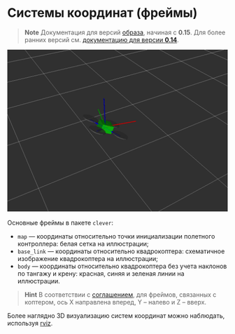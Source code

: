 Системы координат (фреймы)
===

> **Note** Документация для версий [образа](microsd_images.md), начиная с **0.15**. Для более ранних версий см. [документацию для версии **0.14**](https://github.com/CopterExpress/clever/blob/v0.14/docs/ru/frames.md).

![Системы координаты Клевера (TF2)](../assets/frames.png)

Основные фреймы в пакете `clever`:

* `map` — координаты относительно точки инициализации полетного контроллера: белая сетка на иллюстрации;
* `base_link` — координаты относительно квадрокоптера: схематичное изображение квадрокоптера на иллюстрации;
* `body` — координаты относительно квадрокоптера без учета наклонов по тангажу и крену: красная, синяя и зеленая линии на иллюстрации.

> **Hint** В соответствии с [соглашением](http://www.ros.org/reps/rep-0103.html), для фреймов, связанных с коптером, ось X направлена вперед, Y – налево и Z – вверх.

Более наглядно 3D визуализацию систем координат можно наблюдать, используя [rviz](rviz.md).
